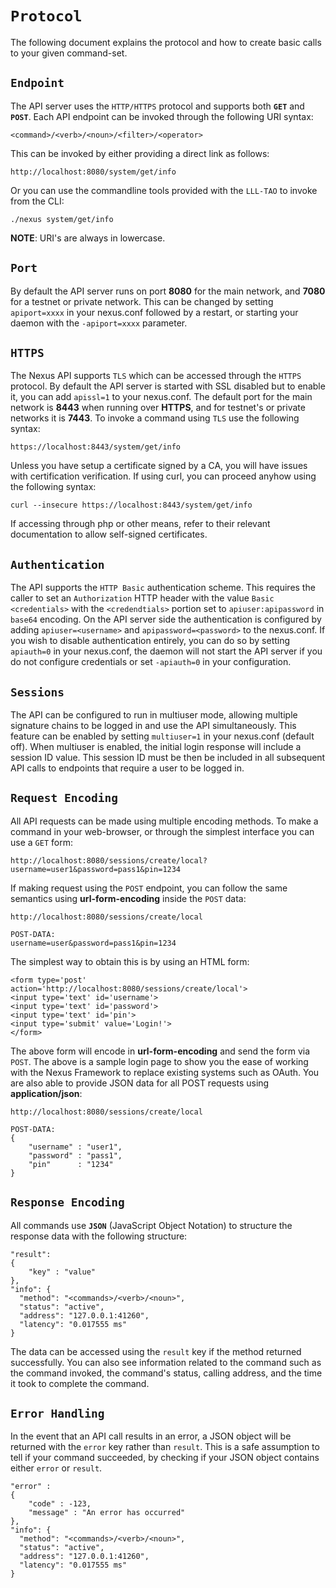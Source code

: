 # `Protocol`

The following document explains the protocol and how to create basic calls to your given command-set.

## `Endpoint`

The API server uses the `HTTP/HTTPS` protocol and supports both **`GET`** and **`POST`**. Each API endpoint can be invoked through the following URI syntax:

``<command>/<verb>/<noun>/<filter>/<operator>``

This can be invoked by either providing a direct link as follows:

```
http://localhost:8080/system/get/info
```

Or you can use the commandline tools provided with the `LLL-TAO` to invoke from the CLI:

```
./nexus system/get/info
```

**NOTE**:  URI's are always in lowercase.


## `Port`

By default the API server runs on port **8080** for the main network, and **7080** for a testnet or private network. This can be changed by setting `apiport=xxxx` in your nexus.conf followed by a restart, or starting your daemon with the `-apiport=xxxx` parameter.


## `HTTPS`

The Nexus API supports `TLS` which can be accessed through the `HTTPS` protocol.  By default the API server is started with SSL disabled but to enable it, you can add `apissl=1` to your nexus.conf. The default port for the main network is **8443** when running over **HTTPS**, and for testnet's or private networks it is **7443**. To invoke a command using `TLS` use the following syntax:

```
https://localhost:8443/system/get/info
```

Unless you have setup a certificate signed by a CA, you will have issues with certification verification. If using curl, you can proceed anyhow using the following syntax:

```
curl --insecure https://localhost:8443/system/get/info
```

If accessing through php or other means, refer to their relevant documentation to allow self-signed certificates.


## `Authentication`

The API supports the `HTTP Basic` authentication scheme.  This requires the caller to set an `Authorization` HTTP header with the value `Basic <credentials>` with the `<credendtials>` portion set to `apiuser:apipassword` in `base64` encoding. On the API server side the authentication is configured by adding `apiuser=<username>` and `apipassword=<password>` to the nexus.conf.  If you wish to disable authentication entirely, you can do so by setting `apiauth=0` in your nexus.conf, the daemon will not start the API server if you do not configure credentials or set `-apiauth=0` in your configuration.


## `Sessions`
The API can be configured to run in multiuser mode, allowing multiple signature chains to be logged in and use the API simultaneously.  This feature can be enabled by setting `multiuser=1` in your nexus.conf (default off).  When multiuser is enabled, the initial login response will include a session ID value.  This session ID must be then be included in all subsequent API calls to endpoints that require a user to be logged in.


## `Request Encoding`

All API requests can be made using multiple encoding methods. To make a command in your web-browser, or through the simplest interface you can use a `GET` form:

```
http://localhost:8080/sessions/create/local?username=user1&password=pass1&pin=1234
```

If making request using the `POST` endpoint, you can follow the same semantics using **url-form-encoding** inside the `POST` data:

```
http://localhost:8080/sessions/create/local

POST-DATA:
username=user&password=pass1&pin=1234
```

The simplest way to obtain this is by using an HTML form:

```
<form type='post' action='http://localhost:8080/sessions/create/local'>
<input type='text' id='username'>
<input type='text' id='password'>
<input type='text' id='pin'>
<input type='submit' value='Login!'>
</form>
```

The above form will encode in **url-form-encoding** and send the form via `POST`. The above is a sample login page to show you the ease of working with the Nexus Framework to replace existing systems such as OAuth. You are also able to provide JSON data for all POST requests using **application/json**:

```
http://localhost:8080/sessions/create/local

POST-DATA:
{
    "username" : "user1",
    "password" : "pass1",
    "pin"      : "1234"
}
```



## `Response Encoding`
All commands use **`JSON`** (JavaScript Object Notation) to structure the response data with the following structure:

```
"result":
{
    "key" : "value"
},
"info": {
  "method": "<commands>/<verb>/<noun>",
  "status": "active",
  "address": "127.0.0.1:41260",
  "latency": "0.017555 ms"
}
```

The data can be accessed using the `result` key if the method returned successfully. You can also see information related to the command such as the command invoked, the command's status, calling address, and the time it took to complete the command.

## `Error Handling`

In the event that an API call results in an error, a JSON object will be returned with the `error` key rather than `result`. This is a safe assumption to tell if your command succeeded, by checking if your JSON object contains either `error` or `result`.

```
"error" :
{
    "code" : -123,
    "message" : "An error has occurred"
},
"info": {
  "method": "<commands>/<verb>/<noun>",
  "status": "active",
  "address": "127.0.0.1:41260",
  "latency": "0.017555 ms"
}
```
